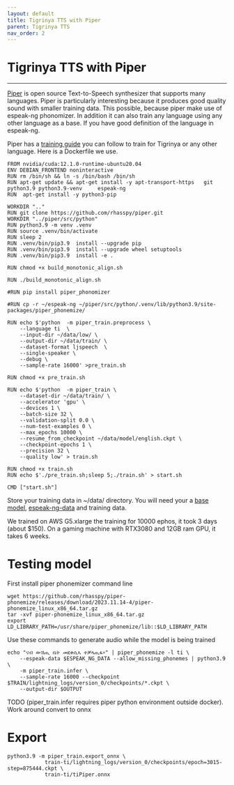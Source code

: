 ```yaml
---
layout: default
title: Tigrinya TTS with Piper
parent: Tigrinya TTS
nav_order: 2
---
```

# Tigrinya TTS with Piper
---
[Piper](https://github.com/rhasspy/piper) is open source Text-to-Speech synthesizer that supports many languages.
Piper is particularly interesting because it produces good quality sound with smaller training data. This possible,
because piper make use of espeak-ng phonomizer. In addition it can also train any language using any other language
as a base. If you have good definition of the language in espeak-ng.

Piper has a [training guide](https://github.com/rhasspy/piper/blob/master/TRAINING.md) you can follow to train for Tigrinya
or any other language. Here is a Dockerfile we use.

```
FROM nvidia/cuda:12.1.0-runtime-ubuntu20.04
ENV DEBIAN_FRONTEND noninteractive
RUN rm /bin/sh && ln -s /bin/bash /bin/sh
RUN apt-get update && apt-get install -y apt-transport-https   git   python3.9 python3.9-venv     espeak-ng 
RUN  apt-get install -y python3-pip  

WORKDIR ".."
RUN git clone https://github.com/rhasspy/piper.git
WORKDIR "../piper/src/python" 
RUN python3.9 -m venv .venv
RUN source .venv/bin/activate
RUN sleep 2
RUN .venv/bin/pip3.9  install --upgrade pip
RUN .venv/bin/pip3.9  install --upgrade wheel setuptools 
RUN .venv/bin/pip3.9  install -e .

RUN chmod +x build_monotonic_align.sh

RUN ./build_monotonic_align.sh

#RUN pip install piper_phonomizer

#RUN cp -r ~/espeak-ng ~/piper/src/python/.venv/lib/python3.9/site-packages/piper_phonemize/

RUN echo $'python  -m piper_train.preprocess \
	--language ti  \
	--input-dir ~/data/low/ \
	--output-dir ~/data/train/ \
	--dataset-format ljspeech  \
	--single-speaker \
	--debug \
	--sample-rate 16000' >pre_train.sh

RUN chmod +x pre_train.sh

RUN echo $'python  -m piper_train \
    --dataset-dir ~/data/train/ \
    --accelerator 'gpu' \
    --devices 1 \
    --batch-size 32 \
    --validation-split 0.0 \
    --num-test-examples 0 \
    --max_epochs 10000 \
    --resume_from_checkpoint ~/data/model/english.ckpt \
    --checkpoint-epochs 1 \
    --precision 32 \
    --quality low' > train.sh

RUN chmod +x train.sh
RUN echo $'./pre_train.sh;sleep 5;./train.sh' > start.sh

CMD ["start.sh"]
```

Store your training data in ~/data/ directory. You will need your a [base model]((https://huggingface.co/datasets/rhasspy/piper-checkpoints/resolve/main/en/en_US/lessac/low/epoch%3D2307-step%3D558536.ckpt)),
[espeak-ng-data](https://github.com/TigrinyaNLP/espeak-ng/releases/download/espeak-ng-data-plus-ti_1.0/espeak-ng-data.zip) and training data.

We trained on AWS G5.xlarge the training for 10000 ephos, it took 3 days (about $150). On a gaming machine with RTX3080 and 12GB ram GPU, it takes 6 weeks.

# Testing model
First install piper phonemizer command line
```
wget https://github.com/rhasspy/piper-phonemize/releases/download/2023.11.14-4/piper-phonemize_linux_x86_64.tar.gz 
tar -xvf piper-phonemize_linux_x86_64.tar.gz
export LD_LIBRARY_PATH=/usr/share/piper_phonemize/lib::$LD_LIBRARY_PATH
```

Use these commands to generate audio while the model is being trained
```
echo "ናብ ውሽጢ ቤት መደቀሲኣ ተቓላጢፋ።" | piper_phonemize -l ti \ 
    --espeak-data $ESPEAK_NG_DATA --allow_missing_phonemes | python3.9 \
    -m piper_train.infer \ 
    --sample-rate 16000 --checkpoint $TRAIN/lightning_logs/version_0/checkpoints/*.ckpt \
    --output-dir $OUTPUT
```

TODO (piper_train.infer requires piper python environment outside docker). Work around convert to onnx 

# Export
```
python3.9 -m piper_train.export_onnx \
            train-ti/lightning_logs/version_0/checkpoints/epoch=3015-step=875444.ckpt \
            train-ti/tiPiper.onnx
```
